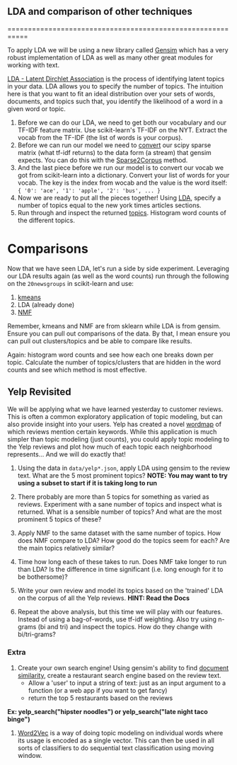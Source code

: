 ## LDA and comparison of other techniques
===========================================================

To apply LDA we will be using a new library called [Gensim](http://radimrehurek.com/gensim/) which has a very robust implementation of LDA as well as many other great modules for working with text. 

[LDA - Latent Dirchlet Association](http://radimrehurek.com/gensim/models/ldamodel.html) is the process of identifying latent topics in your data. LDA allows you to specify the number of topics. The intuition here is that you want to fit an ideal distribution over your sets of words, documents, and topics such that, you identify the likelihood of a word in a given word or topic.

1. Before we can do our LDA, we need to get both our vocabulary and our TF-IDF feature matrix.  Use scikit-learn's TF-IDF on the NYT.  Extract the vocab from the TF-IDF (the list of words is your corpus).
2. Before we can run our model we need to [convert](http://stackoverflow.com/questions/21552518/using-scikit-learn-vectorizers-and-vocabularies-with-gensim) our scipy sparse matrix (what tf-idf returns) to the data form (a stream) that gensim expects. You can do this with the [Sparse2Corpus](http://radimrehurek.com/gensim/matutils.html) method.
3. And the last piece before we run our model is to convert our vocab we got from scikit-learn into a dictionary.  Convert your list of words for your vocab.  The key is the index from wocab and the value is the word itself: `{ '0': 'ace', '1': 'apple', '2': 'bus', ... }`
1. Now we are ready to put all the pieces together!  Using [LDA](http://radimrehurek.com/gensim/tut2.html#available-transformations), specify a number of topics equal to the new york times articles sections.   
2. Run through and inspect the returned [topics](http://radimrehurek.com/gensim/wiki.html#latent-dirichlet-allocation). Histogram word counts of the different topics.

Comparisons
============================================================

Now that we have seen LDA, let's run a side by side experiment. Leveraging our LDA results again (as well as the word counts) run through the following on the `20newsgroups` in scikit-learn and use:

1. [kmeans](http://scikit-learn.org/stable/auto_examples/applications/topics_extraction_with_nmf.html#example-applications-topics-extraction-with-nmf-py)
2. LDA (already done)
3. [NMF](http://scikit-learn.org/stable/auto_examples/document_clustering.html#example-document-clustering-py)

Remember, kmeans and NMF are from sklearn while LDA is from gensim. Ensure you can pull out comparisons of the data. By that, I mean ensure you can pull out clusters/topics and be able to compare like results.

Again: histogram word counts and see how each one breaks down per topic. Calculate the number of topics/clusters that are hidden in the word counts and see which method is most effective.

## Yelp Revisited

We will be applying what we have learned yesterday to customer reviews.  This is often a common exploratory application of topic modeling, but can also provide insight into your users.  Yelp has created a novel [wordmap](http://www.yelp.com/wordmap/sf) of which reviews mention certain keywords.  While this application is much simpler than topic modeling (just counts), you could apply topic modeling to the Yelp reviews and plot how much of each topic each neighborhood represents... And we will do exactly that!

1. Using the data in `data/yelp*.json`, apply LDA using gensim to the review text.  What are the 5 most prominent topics?  __NOTE: You may want to try using a subset to start if it is taking long to run__

2. There probably are more than 5 topics for something as varied as reviews. Experiment with a sane number of topics and inspect what is returned.  What is a sensible number of topics?  And what are the most prominent 5 topics of these?

3.  Apply NMF to the same dataset with the same number of topics.  How does NMF compare to LDA?  How good do the topics seem for each?  Are the main topics relatively similar?

4. Time how long each of these takes to run.  Does NMF take longer to run than LDA?  Is the difference in time significant (i.e. long enough for it to be bothersome)?

5. Write your own review and model its topics based on the 'trained' LDA on the corpus of all the Yelp reviews. __HINT: Read the Docs__

6. Repeat the above analysis, but this time we will play with our features.  Instead of using a bag-of-words, use tf-idf weighting.  Also try using n-grams (bi and tri) and inspect the topics.  How do they change with bi/tri-grams?

### Extra

1. Create your own search engine!  Using gensim's ability to find [document similarity](http://radimrehurek.com/gensim/tut3.html), create a restaurant search engine based on the review text.
    * Allow a 'user' to input a string of text: just as an input argument to a function (or a web app if you want to get fancy)
    * return the top 5 restaurants based on the reviews

  __Ex: yelp_search("hipster noodles") or yelp_search("late night taco binge")__

1. [Word2Vec](http://radimrehurek.com/gensim/models/word2vec.html) is a way of doing topic modeling on individual words where its usage is encoded as a single vector. This can then be used in all sorts of classifiers to do sequential text classification using moving window.
